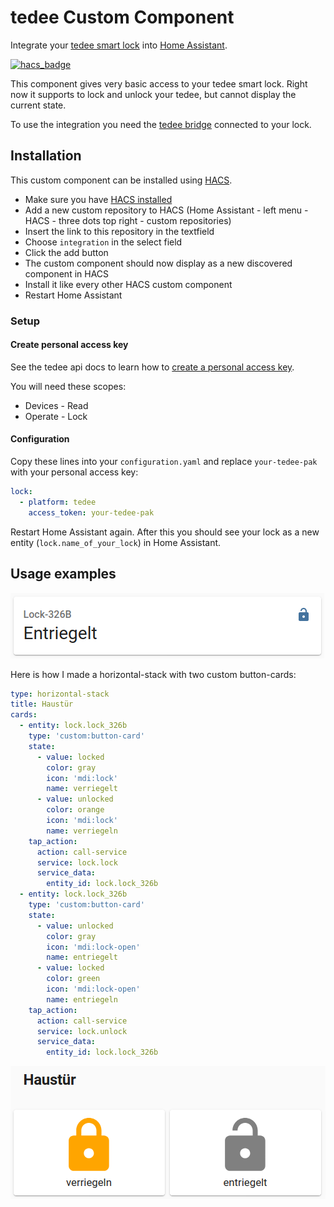 # tedee Custom Component

Integrate your [tedee smart lock](https://tedee.com/product-info/lock/) into [Home Assistant](https://www.home-assistant.io/).

[![hacs_badge](https://img.shields.io/badge/HACS-Custom-41BDF5.svg?style=for-the-badge)](https://github.com/hacs/integration)

This component gives very basic access to your tedee smart lock. Right now it supports to lock and unlock your tedee, but cannot display the current state.

To use the integration you need the [tedee bridge](https://tedee.com/product-info/bridge/) connected to your lock.

## Installation

This custom component can be installed using [HACS](https://hacs.xyz/).

- Make sure you have [HACS installed](https://hacs.xyz/docs/setup/prerequisites)
- Add a new custom repository to HACS (Home Assistant - left menu - HACS - three dots top right - custom repositories)
- Insert the link to this repository in the textfield
- Choose `integration` in the select field
- Click the add button
- The custom component should now display as a new discovered component in HACS
- Install it like every other HACS custom component
- Restart Home Assistant

### Setup

#### Create personal access key

See the tedee api docs to learn how to [create a personal access key](https://tedee-tedee-api-doc.readthedocs-hosted.com/en/latest/howtos/authenticate.html#personal-access-key).

You will need these scopes:

   - Devices - Read
   - Operate - Lock

#### Configuration

Copy these lines into your `configuration.yaml` and replace `your-tedee-pak` with your personal access key:

```yaml
lock:
  - platform: tedee
    access_token: your-tedee-pak
```


Restart Home Assistant again. After this you should see your lock as a new entity (`lock.name_of_your_lock`) in Home Assistant.

## Usage examples

![Image of Tede Lock Entity](images/Lock_Entity.png)

Here is how I made a horizontal-stack with two custom button-cards:

```yaml
type: horizontal-stack
title: Haustür
cards:
  - entity: lock.lock_326b
    type: 'custom:button-card'
    state:
      - value: locked
        color: gray
        icon: 'mdi:lock'
        name: verriegelt
      - value: unlocked
        color: orange
        icon: 'mdi:lock'
        name: verriegeln
    tap_action:
      action: call-service
      service: lock.lock
      service_data:
        entity_id: lock.lock_326b
  - entity: lock.lock_326b
    type: 'custom:button-card'
    state:
      - value: unlocked
        color: gray
        icon: 'mdi:lock-open'
        name: entriegelt
      - value: locked
        color: green
        icon: 'mdi:lock-open'
        name: entriegeln
    tap_action:
      action: call-service
      service: lock.unlock
      service_data:
        entity_id: lock.lock_326b
```
![Image of Tede Lock with button-cards](images/Lock_two_button_cards.png)

